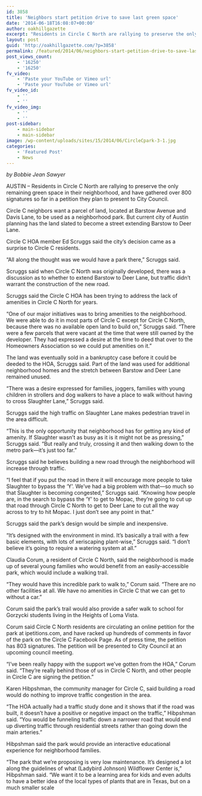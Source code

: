 ```yaml
---
id: 3858
title: 'Neighbors start petition drive to save last green space'
date: '2014-06-18T16:08:07+00:00'
author: oakhillgazette
excerpt: "Residents in Circle C North are rallying to preserve the only remaining green space in their neighborhood, and have gathered over 800 signatures so far in a petition they plan to present to City Council.\n\n   Circle C neighbors want a parcel of land, located at Barstow Avenue and Davis Lane, to be used as a neighborhood park. But current city of Austin planning has the land slated to become a street extending Barstow to Deer Lane.\n\n   Circle C HOA member Ed Scruggs said the city's decision came as a surprise to Circle C residents.\n\n   \"All along the thought was we would have a park there,\" Scruggs said.\n\n   Scruggs said when Circle C North was originally developed, there was a discussion as to whether to extend Barstow to Deer Lane, but traffic didn't warrant the construction of the new road.\n\n   Scruggs said the Circle C HOA has been trying to address the lack of amenities in Circle C North for years.\n"
layout: post
guid: 'http://oakhillgazette.com/?p=3858'
permalink: /featured/2014/06/neighbors-start-petition-drive-to-save-last-green-space/
post_views_count:
    - '16250'
    - '16250'
fv_video:
    - 'Paste your YouTube or Vimeo url'
    - 'Paste your YouTube or Vimeo url'
fv_video_id:
    - ''
    - ''
fv_video_img:
    - ''
    - ''
post-sidebar:
    - main-sidebar
    - main-sidebar
image: /wp-content/uploads/sites/15/2014/06/CircleCpark-3-1.jpg
categories:
    - 'Featured Post'
    - News
---
```


*by Bobbie Jean Sawyer*

AUSTIN – Residents in Circle C North are rallying to preserve the only remaining green space in their neighborhood, and have gathered over 800 signatures so far in a petition they plan to present to City Council.

Circle C neighbors want a parcel of land, located at Barstow Avenue and Davis Lane, to be used as a neighborhood park. But current city of Austin planning has the land slated to become a street extending Barstow to Deer Lane.

Circle C HOA member Ed Scruggs said the city’s decision came as a surprise to Circle C residents.

“All along the thought was we would have a park there,” Scruggs said.

Scruggs said when Circle C North was originally developed, there was a discussion as to whether to extend Barstow to Deer Lane, but traffic didn’t warrant the construction of the new road.

Scruggs said the Circle C HOA has been trying to address the lack of amenities in Circle C North for years.

“One of our major initiatives was to bring amenities to the neighborhood. We were able to do it in most parts of Circle C except for Circle C North, because there was no available open land to build on,” Scruggs said. “There were a few parcels that were vacant at the time that were still owned by the developer. They had expressed a desire at the time to deed that over to the Homeowners Association so we could put amenities on it.”

The land was eventually sold in a bankruptcy case before it could be deeded to the HOA, Scruggs said. Part of the land was used for additional neighborhood homes and the stretch between Barstow and Deer Lane remained unused.

“There was a desire expressed for families, joggers, families with young children in strollers and dog walkers to have a place to walk without having to cross Slaughter Lane,” Scruggs said.

Scruggs said the high traffic on Slaughter Lane makes pedestrian travel in the area difficult.

“This is the only opportunity that neighborhood has for getting any kind of amenity. If Slaughter wasn’t as busy as it is it might not be as pressing,” Scruggs said. “But really and truly, crossing it and then walking down to the metro park—it’s just too far.”

Scruggs said he believes building a new road through the neighborhood will increase through traffic.

“I feel that if you put the road in there it will encourage more people to take Slaughter to bypass the ‘Y’. We’ve had a big problem with that—so much so that Slaughter is becoming congested,” Scruggs said. “Knowing how people are, in the search to bypass the ‘Y’ to get to Mopac, they’re going to cut up that road through Circle C North to get to Deer Lane to cut all the way across to try to hit Mopac. I just don’t see any point in that.”

Scruggs said the park’s design would be simple and inexpensive.

“It’s designed with the environment in mind. It’s basically a trail with a few basic elements, with lots of xeriscaping plant-wise,” Scruggs said. “I don’t believe it’s going to require a watering system at all.”

Claudia Corum, a resident of Circle C North, said the neighborhood is made up of several young families who would benefit from an easily-accessible park, which would include a walking trail.

“They would have this incredible park to walk to,” Corum said. “There are no other facilities at all. We have no amenities in Circle C that we can get to without a car.”

Corum said the park’s trail would also provide a safer walk to school for Gorzycki students living in the Heights of Loma Vista.

Corum said Circle C North residents are circulating an online petition for the park at ipetitions.com, and have racked up hundreds of comments in favor of the park on the Circle C Facebook Page. As of press time, the petition has 803 signatures. The petition will be presented to City Council at an upcoming council meeting.

“I’ve been really happy with the support we’ve gotten from the HOA,” Corum said. “They’re really behind those of us in Circle C North, and other people in Circle C are signing the petition.”

Karen Hibpshman, the community manager for Circle C, said building a road would do nothing to improve traffic congestion in the area.

“The HOA actually had a traffic study done and it shows that if the road was built, it doesn’t have a positive or negative impact on the traffic,” Hibpshman said. “You would be funneling traffic down a narrower road that would end up diverting traffic through residential streets rather than going down the main arteries.”

Hibpshman said the park would provide an interactive educational experience for neighborhood families.

“The park that we’re proposing is very low maintenance. It’s designed a lot along the guidelines of what (Ladybird Johnson) Wildflower Center is,” Hibpshman said. “We want it to be a learning area for kids and even adults to have a better idea of the local types of plants that are in Texas, but on a much smaller scale